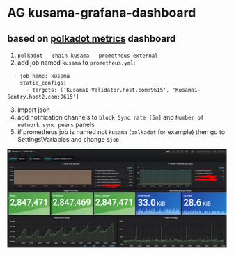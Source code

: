 # AG kusama-grafana-dashboard
## based on [polkadot metrics](https://grafana.com/grafana/dashboards/11171) dashboard
1. `polkadot --chain kusama --prometheus-external`
2. add job named `kusama` to `prometheus.yml`:
```
  - job_name: kusama
    static_configs:
      - targets: ['Kusama1-Validator.host.com:9615', 'Kusama1-Sentry.host2.com:9615']

```
3. import json
4. add notification channels to `block Sync rate [5m]` and `Number of network sync peers` panels
5. if prometheus job is named not `kusama` (`polkadot` for example) then go to Settings\Variables and change `$job`

![screenshot](https://github.com/AGx10k/kusama-grafana-dashboard/blob/master/kusama-dashboard-screeenshot.PNG?raw=true)
